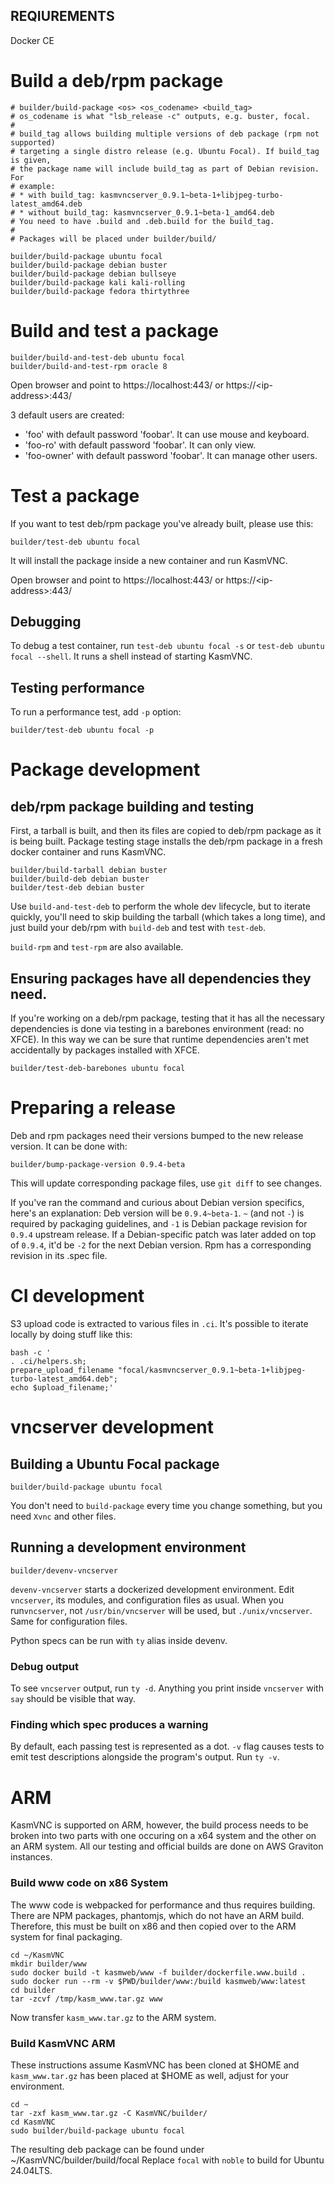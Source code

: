 ## REQIUREMENTS
Docker CE

# Build a deb/rpm package
```
# builder/build-package <os> <os_codename> <build_tag>
# os_codename is what "lsb_release -c" outputs, e.g. buster, focal.
#
# build_tag allows building multiple versions of deb package (rpm not supported)
# targeting a single distro release (e.g. Ubuntu Focal). If build_tag is given,
# the package name will include build_tag as part of Debian revision. For
# example:
# * with build_tag: kasmvncserver_0.9.1~beta-1+libjpeg-turbo-latest_amd64.deb
# * without build_tag: kasmvncserver_0.9.1~beta-1_amd64.deb
# You need to have .build and .deb.build for the build_tag.
#
# Packages will be placed under builder/build/

builder/build-package ubuntu focal
builder/build-package debian buster
builder/build-package debian bullseye
builder/build-package kali kali-rolling
builder/build-package fedora thirtythree
```

# Build and test a package
```
builder/build-and-test-deb ubuntu focal
builder/build-and-test-rpm oracle 8
```

Open browser and point to https://localhost:443/ or https://\<ip-address\>:443/

3 default users are created:
* 'foo' with default password 'foobar'. It can use mouse and keyboard.
* 'foo-ro' with default password 'foobar'. It can only view.
* 'foo-owner' with default password 'foobar'. It can manage other users.

# Test a package

If you want to test deb/rpm package you've already built, please use this:
```
builder/test-deb ubuntu focal
```
It will install the package inside a new container and run KasmVNC.

Open browser and point to https://localhost:443/ or https://\<ip-address\>:443/

## Debugging

To debug a test container, run `test-deb ubuntu focal -s` or `test-deb ubuntu
focal --shell`. It runs a shell instead of starting KasmVNC.

## Testing performance

To run a performance test, add `-p` option:
```
builder/test-deb ubuntu focal -p
```

# Package development

## deb/rpm package building and testing

First, a tarball is built, and then its files are copied to deb/rpm package as
it is being built.
Package testing stage installs the deb/rpm package in a fresh docker container
and runs KasmVNC.

```
builder/build-tarball debian buster
builder/build-deb debian buster
builder/test-deb debian buster
```

Use `build-and-test-deb` to perform the whole dev lifecycle, but to iterate
quickly, you'll need to skip building the tarball (which takes a long time), and
just build your deb/rpm with `build-deb` and test with `test-deb`.

`build-rpm` and `test-rpm` are also available.

## Ensuring packages have all dependencies they need.

If you're working on a deb/rpm package, testing that it has all the necessary
dependencies is done via testing in a barebones environment (read: no XFCE). In
this way we can be sure that runtime dependencies aren't met accidentally by
packages installed with XFCE.

```
builder/test-deb-barebones ubuntu focal
```

# Preparing a release

Deb and rpm packages need their versions bumped to the new release version. It
can be done with:

```
builder/bump-package-version 0.9.4-beta
```

This will update corresponding package files, use `git diff` to see changes.

If you've ran the command and curious about Debian version specifics, here's an
explanation:
Deb version will be `0.9.4~beta-1`. `~` (and not `-`) is required by packaging
guidelines, and `-1` is Debian package revision for `0.9.4` upstream release. If
a Debian-specific patch was later added on top of `0.9.4`, it'd be `-2` for the
next Debian version. Rpm has a corresponding revision in its .spec file.

# CI development

S3 upload code is extracted to various files in `.ci`. It's possible to iterate
locally by doing stuff like this:

```
bash -c '
. .ci/helpers.sh;
prepare_upload_filename "focal/kasmvncserver_0.9.1~beta-1+libjpeg-turbo-latest_amd64.deb";
echo $upload_filename;'
```

# vncserver development

## Building a Ubuntu Focal package
```
builder/build-package ubuntu focal
```

You don't need to `build-package` every time you change something, but you need
`Xvnc` and other files.

## Running a development environment

```
builder/devenv-vncserver
```

`devenv-vncserver` starts a dockerized development environment. Edit
`vncserver`, its modules, and configuration files as usual. When you
run`vncserver`, not `/usr/bin/vncserver` will be used, but `./unix/vncserver`.
Same for configuration files.

Python specs can be run with `ty` alias inside devenv.

### Debug output
To see `vncserver` output, run `ty -d`. Anything you print inside `vncserver`
with `say` should be visible that way.

### Finding which spec produces a warning
By default, each passing test is represented as a dot. `-v` flag causes tests to
emit test descriptions alongside the program's output. Run `ty -v`.

# ARM

KasmVNC is supported on ARM, however, the build process needs to be broken into two parts with one occuring on a x64 system and the other on an ARM system. All our testing and official builds are done on AWS Graviton instances.

### Build www code on x86 System
The www code is webpacked for performance and thus requires building. There are NPM packages, phantomjs, which do not have an ARM build. Therefore, this must be built on x86 and then copied over to the ARM system for final packaging.

```
cd ~/KasmVNC
mkdir builder/www
sudo docker build -t kasmweb/www -f builder/dockerfile.www.build .
sudo docker run --rm -v $PWD/builder/www:/build kasmweb/www:latest
cd builder
tar -zcvf /tmp/kasm_www.tar.gz www
```

Now transfer ```kasm_www.tar.gz``` to the ARM system.

### Build KasmVNC ARM
These instructions assume KasmVNC has been cloned at $HOME and ```kasm_www.tar.gz``` has been placed at $HOME as well, adjust for your environment.

```
cd ~
tar -zxf kasm_www.tar.gz -C KasmVNC/builder/
cd KasmVNC
sudo builder/build-package ubuntu focal
```
The resulting deb package can be found under ~/KasmVNC/builder/build/focal
Replace ```focal``` with ```noble``` to build for Ubuntu 24.04LTS.
